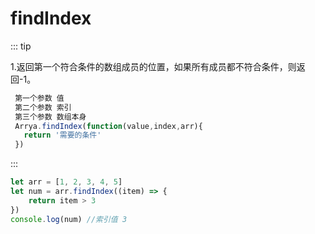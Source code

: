 # findIndex

::: tip

1.返回第一个符合条件的数组成员的位置，如果所有成员都不符合条件，则返回-1。

```js
 第一个参数 值
 第二个参数 索引
 第三个参数 数组本身
 Arrya.findIndex(function(value,index,arr){
   return '需要的条件'
 })
```

:::

```js
let arr = [1, 2, 3, 4, 5]
let num = arr.findIndex((item) => {
	return item > 3
})
console.log(num) //索引值 3
```
